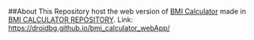 ##About
This Repository host the web version of [BMI Calculator](https://github.com/droidbg/bmi-calculator) made in [BMI CALCULATOR REPOSITORY](https://github.com/droidbg/bmi-calculator).
Link: https://droidbg.github.io/bmi_calculator_webApp/
